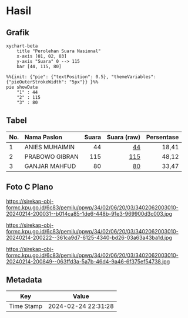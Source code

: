 # Hasil

## Grafik

```mermaid
xychart-beta
    title "Perolehan Suara Nasional"
    x-axis [01, 02, 03]
    y-axis "Suara" 0 --> 115
    bar [44, 115, 80]
```

```mermaid
%%{init: {"pie": {"textPosition": 0.5}, "themeVariables": {"pieOuterStrokeWidth": "5px"}} }%%
pie showData
    "1" : 44
    "2" : 115
    "3" : 80
```

## Tabel

| No. | Nama Paslon    | Suara | Suara (raw) | Persentase |
|:--- |:-------------- | -----:| -----------:| ----------:|
| 1   | ANIES MUHAIMIN | 44    | [44][p-1]   | 18,41      |
| 2   | PRABOWO GIBRAN | 115   | [115][p-2]  | 48,12      |
| 3   | GANJAR MAHFUD  | 80    | [80][p-3]   | 33,47      |


[p-1]: https://github.com/gigit-pemilu/pemilu-2024/blob/main/pilpres/hitung-suara/sub/34-di-yogyakarta/sub/02-bantul/sub/06-pandak/sub/2003-gilangharjo/sub/010-tps/sub/paslon-1.txt
[p-2]: https://github.com/gigit-pemilu/pemilu-2024/blob/main/pilpres/hitung-suara/sub/34-di-yogyakarta/sub/02-bantul/sub/06-pandak/sub/2003-gilangharjo/sub/010-tps/sub/paslon-2.txt
[p-3]: https://github.com/gigit-pemilu/pemilu-2024/blob/main/pilpres/hitung-suara/sub/34-di-yogyakarta/sub/02-bantul/sub/06-pandak/sub/2003-gilangharjo/sub/010-tps/sub/paslon-3.txt

## Foto C Plano

https://sirekap-obj-formc.kpu.go.id/6c83/pemilu/ppwp/34/02/06/20/03/3402062003010-20240214-200031--b014ca85-1de6-448b-91e3-969900d3c003.jpg

https://sirekap-obj-formc.kpu.go.id/6c83/pemilu/ppwp/34/02/06/20/03/3402062003010-20240214-200222--361ca9d7-6125-4340-bd26-03a63a43ba1d.jpg

https://sirekap-obj-formc.kpu.go.id/6c83/pemilu/ppwp/34/02/06/20/03/3402062003010-20240214-200849--063ffd3a-5a7b-46d4-9a46-6f375ef54738.jpg


## Metadata

| Key        | Value               |
| ---------- | ------------------- |
| Time Stamp | 2024-02-24 22:31:28 |



